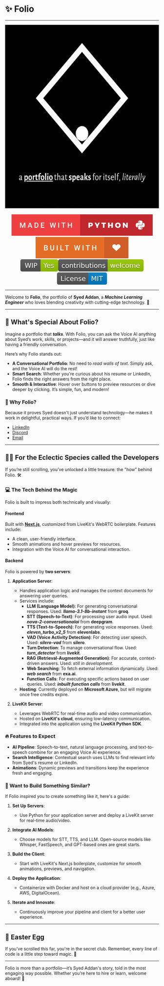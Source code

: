 # ✨ Folio

---

<div align="center">
	<img src="/assets/folio.gif" height="600">
</div>

<br>

<div align="center">
   <img src="/assets/made-with-python.svg">
   <img src="/assets/built-with-love.svg">
   <br>
   <img src="/assets/WIP.svg"><img src="/assets/contribute.svg"><img src="/assets/license.svg">
</div>

---

Welcome to **Folio**,
the portfolio of **Syed Addan**, a ***Machine Learning Engineer*** who loves blending creativity with cutting-edge technology. 🚀

---

## 🎉 What's Special About Folio?

Imagine a portfolio that ***talks***. With Folio, you can ask the Voice AI anything about Syed’s work, skills, or projects—and it will answer truthfully, just like having a friendly conversation.

Here’s why Folio stands out:

- **A Conversational Portfolio**: No need to *read walls of text*. Simply ask, and the Voice AI will do the rest!
- **Smart Search**: Whether you're curious about his resume or LinkedIn, Folio finds the right answers from the right place.
- **Smooth & Interactive**: Hover over buttons to preview resources or dive deeper by clicking. It’s simple, fun, and modern!

### 🌟 Why Folio?

Because it proves Syed doesn't just understand technology—he makes it work in delightful, practical ways. If you’d like to connect:

- [LinkedIn](https://linkedin.com/in/syedaddan)
- [Discord](https://discordapp.com/users/557548825154420737)
- [Email](mailto:syedaddan@gmail.com)

---

## 🧑‍💻 For the Eclectic Species called the Developers

If you’re still scrolling, you’ve unlocked a little treasure: the "how" behind Folio. 🛠️

### 💻 The Tech Behind the Magic

Folio is built to impress both technically and visually:

#### **Frontend**

Built with [**Next.js**](https://nextjs.org/), customized from LiveKit's WebRTC boilerplate. Features include:

- A clean, user-friendly interface.
- Smooth animations and hover previews for resources.
- Integration with the Voice AI for conversational interaction.

#### **Backend**

Folio is powered by **two servers**:

1. **Application Server**:
   - Handles application logic and manages the context documents for answering user queries.
   - Services include:
     - **LLM (Language Model)**: For generating conversational responses. Used: ***llama-3.1-8b-instant*** from **groq**.
     - **STT (Speech-to-Text)**: For processing user audio input. Used: ***nova-2-conversationalai*** from **deepgram**.
     - **TTS (Text-to-Speech)**: For generating voice responses. Used: ***eleven_turbo_v2_5*** from **elevenlabs**.
     - **VAD (Voice Activity Detection)**: For detecting user speech. Used: ***silero-vad*** from **silero**.
     - **Turn Detection**: To manage conversational flow. Used: ***turn_detector*** from **livekit**.
     - **RAG (Retrieval-Augmented Generation)**: For accurate, context-driven answers. Used: *still in development*.
     - **Web Searching**: To fetch external information dynamically. Used: ***web search*** from **exa.ai**.
     - **Function Calls**: For executing specific actions based on user queries. Used: ***inbuilt function calls*** from **livekit**.
   - **Hosting**: Currently deployed on **Microsoft Azure**, but will migrate once free credits expire.

2. **LiveKit Server**:
   - Leverages WebRTC for real-time audio and video communication.
   - Hosted on **LiveKit's cloud**, ensuring low-latency communication.
   - Integrated into the application using the **LiveKit Python SDK**.

### 🔥 Features to Expect

- **AI Pipeline**: Speech-to-text, natural language processing, and text-to-speech combine for an engaging Voice AI experience.
- **Search Intelligence**: Contextual search uses LLMs to find relevant info from Syed's resume or LinkedIn.
- **Animations**: Dynamic previews and transitions keep the experience fresh and engaging.

### 🚀 Want to Build Something Similar?

If Folio inspired you to create something like it, here's a guide:

1. **Set Up Servers**:
   - Use Python for your application server and deploy a LiveKit server for real-time audio/video.

2. **Integrate AI Models**:
   - Choose models for STT, TTS, and LLM. Open-source models like Whisper, FastSpeech, and GPT-based ones are great starts.

3. **Build the Client**:
   - Start with LiveKit's Next.js boilerplate, customize for smooth animations, previews, and navigation.

4. **Deploy the Application**:
   - Containerize with Docker and host on a cloud provider (e.g., Azure, AWS, DigitalOcean).

5. **Iterate and Innovate**:
   - Continuously improve your pipeline and client for a better user experience.

---

## 🥚 Easter Egg

If you've scrolled this far, you're in the secret club. Remember, every line of code is a little step toward magic. 🚀

---

Folio is more than a portfolio—it’s Syed Addan's story, told in the most engaging way possible.
Whether you’re here to hire or learn, welcome aboard! 🌟
